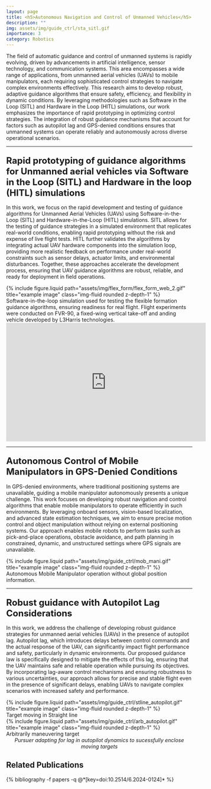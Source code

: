```yaml
---
layout: page
title: <h5>Autonomous Navigation and Control of Unmanned Vehicles</h5>
description: ""
img: assets/img/guide_ctrl/sta_sitl.gif
importance: 3
category: Robotics
---
```


The field of automatic guidance and control of unmanned systems is rapidly evolving, driven by advancements in artificial intelligence, sensor technology, and communication systems. This area encompasses a wide range of applications, from unmanned aerial vehicles (UAVs) to mobile manipulators, each requiring sophisticated control strategies to navigate complex environments effectively. This research aims to develop robust, adaptive guidance algorithms that ensure safety, efficiency, and flexibility in dynamic conditions. By leveraging methodologies such as Software in the Loop (SITL) and Hardware in the Loop (HITL) simulations, our work emphasizes the importance of rapid prototyping in optimizing control strategies. The integration of robust guidance mechanisms that account for factors such as autopilot lag and GPS-denied conditions ensures that unmanned systems can operate reliably and autonomously across diverse operational scenarios.

<hr> <!-- Adding a line to separate sections -->

### <span style="font-weight: bold; font-size: 24px;">Rapid prototyping of guidance algorithms for Unmanned aerial vehicles via Software in the Loop (SITL) and Hardware in the loop (HITL) simulations </span>

In this work, we focus on the rapid development and testing of guidance algorithms for Unmanned Aerial Vehicles (UAVs) using Software-in-the-Loop (SITL) and Hardware-in-the-Loop (HITL) simulations. SITL allows for the testing of guidance strategies in a simulated environment that replicates real-world conditions, enabling rapid prototyping without the risk and expense of live flight tests. HITL further validates the algorithms by integrating actual UAV hardware components into the simulation loop, providing more realistic feedback on performance under real-world constraints such as sensor delays, actuator limits, and environmental disturbances. Together, these approaches accelerate the development process, ensuring that UAV guidance algorithms are robust, reliable, and ready for deployment in field operations.

<div class="row justify-content-sm-center">
    <div class="col-sm-8 mt-3 mt-md-0">
        {% include figure.liquid path="assets/img/flex_form/flex_form_web_2.gif" title="example image" class="img-fluid rounded z-depth-1" %}
        <div class="caption">
            Software-in-the-loop simulation used for testing the flexible formation guidance algorithms, ensuring readiness for real flight. Flight experiments were conducted on FVR-90, a fixed-wing vertical take-off and anding vehicle developed by L3Harris technologies. 
        </div>
    </div>
</div>

<div class="row justify-content-sm-center">
    <div class="col-sm-8 mt-3 mt-md-0">
        <iframe width="540" height="320" src="https://www.youtube.com/embed/zmdImaB7bp0" title="Software-in-the-loop simulations with tuned autopilot" frameborder="0" allow="accelerometer; autoplay; clipboard-write; encrypted-media; gyroscope; picture-in-picture; web-share" referrerpolicy="strict-origin-when-cross-origin" allowfullscreen></iframe>
    </div>
</div>

<hr> <!-- Adding a line to separate sections -->

### <span style="font-weight: bold; font-size: 24px;"> Autonomous Control of Mobile Manipulators in GPS-Denied Conditions </span>

In GPS-denied environments, where traditional positioning systems are unavailable, guiding a mobile manipulator autonomously presents a unique challenge. This work focuses on developing robust navigation and control algorithms that enable mobile manipulators to operate efficiently in such environments. By leveraging onboard sensors, vision-based localization, and advanced state estimation techniques, we aim to ensure precise motion control and object manipulation without relying on external positioning systems. Our approach enables mobile robots to perform tasks such as pick-and-place operations, obstacle avoidance, and path planning in constrained, dynamic, and unstructured settings where GPS signals are unavailable.

<div class="row justify-content-sm-center">
    <div class="col-sm-8 mt-3 mt-md-0">
        {% include figure.liquid path="assets/img/guide_ctrl/mob_mani.gif" title="example image" class="img-fluid rounded z-depth-1" %}
        <div class="caption">
            Autonomous Mobile Manipulator operation without global position information.
        </div>
    </div>
</div>

<hr> <!-- Adding a line to separate sections -->

### <span style="font-weight: bold; font-size: 24px;">Robust guidance with Autopilot Lag Considerations</span>

In this work, we address the challenge of developing robust guidance strategies for unmanned aerial vehicles (UAVs) in the presence of autopilot lag. Autopilot lag, which introduces delays between control commands and the actual response of the UAV, can significantly impact flight performance and safety, particularly in dynamic environments. Our proposed guidance law is specifically designed to mitigate the effects of this lag, ensuring that the UAV maintains safe and reliable operation while pursuing its objectives. By incorporating lag-aware control mechanisms and ensuring robustness to various uncertainties, our approach allows for precise and stable flight even in the presence of significant delays, enabling UAVs to navigate complex scenarios with increased safety and performance.

<div class="row justify-content-sm-center">
    <div class="col-sm-6 mt-3 mt-md-0">
        {% include figure.liquid path="assets/img/guide_ctrl/stline_autopilot.gif" title="example image" class="img-fluid rounded z-depth-1" %}
        <div class="caption">
            Target moving in Straight line
        </div>
    </div>
    <div class="col-sm-6 mt-3 mt-md-0">
        {% include figure.liquid path="assets/img/guide_ctrl/arb_autopilot.gif" title="example image" class="img-fluid rounded z-depth-1" %}
        <div class="caption">
            Arbitrarily maneuvering target
        </div>
    </div>
</div>
<div class="caption" style="font-style: italic; font-size: 14px; text-align: center;">
    Pursuer adapting for lag in autopilot dynamics to sucessfully enclose moving targets
</div>

## Related Publications

<div class="publications">
  {% bibliography -f papers -q @*[key=doi:10.2514/6.2024-0124]* %}
</div>
